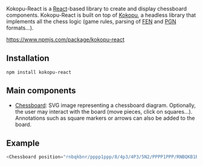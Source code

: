 Kokopu-React is a [React](https://reactjs.org/)-based library to create and display chessboard components.
Kokopu-React is built on top of [Kokopu](https://www.npmjs.com/package/kokopu), a headless library that
implements all the chess logic (game rules, parsing of [FEN](https://en.wikipedia.org/wiki/Forsyth%E2%80%93Edwards_Notation)
and [PGN](https://en.wikipedia.org/wiki/Portable_Game_Notation) formats...).

https://www.npmjs.com/package/kokopu-react



Installation
------------

```plain
npm install kokopu-react
```



Main components
---------------

- [Chessboard](#/Components/Chessboard): SVG image representing a chessboard diagram. Optionally, the user may interact with the board
(move pieces, click on squares...). Annotations such as square markers or arrows can also be added to the board.



Example
-------

```js
<Chessboard position="rnbqkbnr/pppp1ppp/8/4p3/4P3/5N2/PPPP1PPP/RNBQKB1R b KQkq - 1 2" />
```
